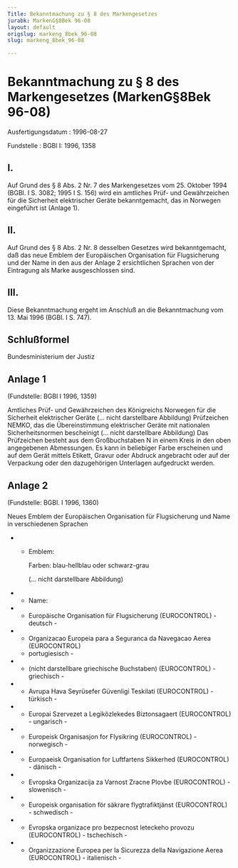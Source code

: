 ```yaml
---
Title: Bekanntmachung zu § 8 des Markengesetzes
jurabk: MarkenG§8Bek 96-08
layout: default
origslug: markeng_8bek_96-08
slug: markeng_8bek_96-08

---
```


# Bekanntmachung zu § 8 des Markengesetzes (MarkenG§8Bek 96-08)

Ausfertigungsdatum
:   1996-08-27

Fundstelle
:   BGBl I: 1996, 1358



## I.

Auf Grund des § 8 Abs. 2 Nr. 7 des Markengesetzes vom 25. Oktober 1994
(BGBl. I S. 3082; 1995 I S. 156) wird ein amtliches Prüf- und
Gewährzeichen für die Sicherheit elektrischer Geräte bekanntgemacht,
das in Norwegen eingeführt ist (Anlage 1).


## II.

Auf Grund des § 8 Abs. 2 Nr. 8 desselben Gesetzes wird bekanntgemacht,
daß das neue Emblem der Europäischen Organisation für Flugsicherung
und der Name in den aus der Anlage 2 ersichtlichen Sprachen von der
Eintragung als Marke ausgeschlossen sind.


## III.

Diese Bekanntmachung ergeht im Anschluß an die Bekanntmachung vom 13.
Mai 1996 (BGBl. I S. 747).


## Schlußformel

Bundesministerium der Justiz


## Anlage 1

(Fundstelle: BGBl I 1996, 1359)

Amtliches Prüf- und Gewährzeichen des Königreichs Norwegen für die
Sicherheit elektrischer Geräte
(... nicht darstellbare Abbildung)
Prüfzeichen NEMKO, das die Übereinstimmung elektrischer Geräte mit
nationalen Sicherheitsnormen bescheinigt
(... nicht darstellbare Abbildung)
Das Prüfzeichen besteht aus dem Großbuchstaben N in einem Kreis in den
oben angegebenen Abmessungen. Es kann in beliebiger Farbe erscheinen
und auf dem Gerät mittels Etikett, Gravur oder Abdruck angebracht oder
auf der Verpackung oder den dazugehörigen Unterlagen aufgedruckt
werden.


## Anlage 2

(Fundstelle: BGBl. I 1996, 1360)

Neues Emblem der Europäischen Organisation für Flugsicherung und Name
in verschiedenen Sprachen

*
    *   Emblem:

        Farben: blau-hellblau oder schwarz-grau

        (... nicht darstellbare Abbildung)







*    *   Name:


*    *   Europäische Organisation für Flugsicherung (EUROCONTROL) - deutsch -


*    *   Organizacao Europeia para a Seguranca da Navegacao Aerea (EUROCONTROL)
        - portugiesisch -


*    *   (nicht darstellbare griechische Buchstaben)
        (EUROCONTROL) - griechisch -


*    *   Avrupa Hava Seyrüsefer Güvenligi Teskilati (EUROCONTROL) - türkisch -


*    *   Europai Szervezet a Legiközlekedes Biztonsagaert (EUROCONTROL) -
        ungarisch -


*    *   Europeisk Organisasjon for Flysikring (EUROCONTROL) - norwegisch -


*    *   Europaeisk Organisation for Luftfartens Sikkerhed (EUROCONTROL) -
        dänisch -


*    *   Evropska Organizacija za Varnost Zracne Plovbe (EUROCONTROL) -
        slowenisch -


*    *   Europeisk organisation för säkrare flygtrafiktjänst (EUROCONTROL) -
        schwedisch -


*    *   Evropska organizace pro bezpecnost leteckeho provozu (EUROCONTROL) -
        tschechisch -


*    *   Organizzazione Europea per la Sicurezza della Navigazione Aerea
        (EUROCONTROL) - italienisch -




